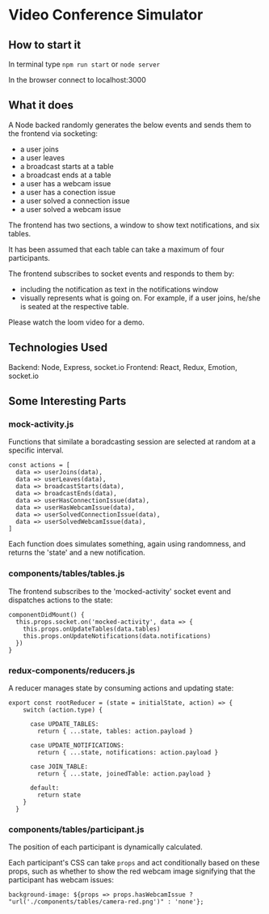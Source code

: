 # Video Conference Simulator

## How to start it

In terminal type `npm run start` or `node server`

In the browser connect to localhost:3000


## What it does

A Node backed randomly generates the below events and sends them to the frontend via socketing:
- a user joins
- a user leaves
- a broadcast starts at a table
- a broadcast ends at a table
- a user has a webcam issue
- a user has a conection issue
- a user solved a connection issue
- a user solved a webcam issue

The frontend has two sections, a window to show text notifications, and six tables.

It has been assumed that each table can take a maximum of four participants.

The frontend subscribes to socket events and responds to them by:
- including the notification as text in the notifications window
- visually represents what is going on. For example, if a user joins, he/she is seated at the respective table.

Please watch the loom video for a demo.

## Technologies Used

Backend: Node, Express, socket.io
Frontend: React, Redux, Emotion, socket.io

## Some Interesting Parts

### mock-activity.js

Functions that similate a boradcasting session are selected at random at a specific interval.

```
const actions = [
  data => userJoins(data),
  data => userLeaves(data),
  data => broadcastStarts(data),
  data => broadcastEnds(data),
  data => userHasConnectionIssue(data),
  data => userHasWebcamIssue(data),
  data => userSolvedConnectionIssue(data),
  data => userSolvedWebcamIssue(data),
]
```

Each function does simulates something, again using randomness, and returns the 'state' and a new notification.


### components/tables/tables.js

The frontend subscribes to the 'mocked-activity' socket event and dispatches actions to the state:

```
componentDidMount() {
  this.props.socket.on('mocked-activity', data => {
    this.props.onUpdateTables(data.tables)
    this.props.onUpdateNotifications(data.notifications)
  })
}
```


### redux-components/reducers.js

A reducer manages state by consuming actions and updating state:

```
export const rootReducer = (state = initialState, action) => {
    switch (action.type) {

      case UPDATE_TABLES:
        return { ...state, tables: action.payload }

      case UPDATE_NOTIFICATIONS:
        return { ...state, notifications: action.payload }

      case JOIN_TABLE:
        return { ...state, joinedTable: action.payload }

      default:
        return state
    }
  }
  ```


### components/tables/participant.js

The position of each participant is dynamically calculated.

Each participant's CSS can take `props` and act conditionally based on these props, such as whether to show the red webcam image signifying that the participant has webcam issues:

```
background-image: ${props => props.hasWebcamIssue ? "url('./components/tables/camera-red.png')" : 'none'};
```
